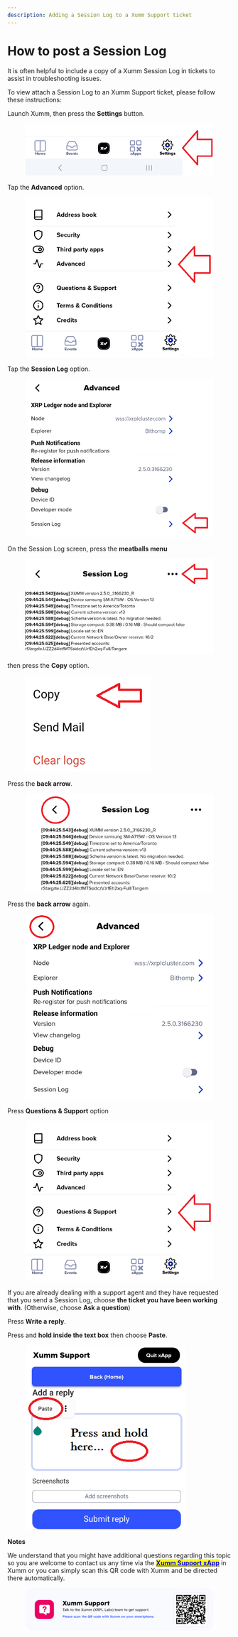 ```yaml
---
description: Adding a Session Log to a Xumm Support ticket
---
```


# How to post a Session Log

It is often helpful to include a copy of a Xumm Session Log in tickets to assist in troubleshooting issues.

To view attach a Session Log to an Xumm Support ticket, please follow these instructions:

Launch Xumm, then press the **Settings** button.&#x20;

<figure><img src="../../.gitbook/assets/Settings button.png" alt=""><figcaption></figcaption></figure>

Tap the **Advanced** option.

<figure><img src="../../.gitbook/assets/Advanced button.png" alt=""><figcaption></figcaption></figure>

Tap the **Session Log** option.

<figure><img src="../../.gitbook/assets/Session log option.png" alt=""><figcaption></figcaption></figure>

On the Session Log screen, press the **meatballs menu**

<figure><img src="../../.gitbook/assets/Session Log - 2.png" alt=""><figcaption></figcaption></figure>

then press the **Copy** option.

<figure><img src="../../.gitbook/assets/Copy option.png" alt=""><figcaption></figcaption></figure>

Press the **back arrow**.

<figure><img src="../../.gitbook/assets/Session Log - 3.png" alt=""><figcaption></figcaption></figure>

Press the **back arrow** again.

<figure><img src="../../.gitbook/assets/Session log - option - 2.png" alt=""><figcaption></figcaption></figure>

Press **Questions & Support** option

<figure><img src="../../.gitbook/assets/Questions and Support option.png" alt=""><figcaption></figcaption></figure>

If you are already dealing with a support agent and they have requested that you send a Session Log, choose **the ticket you have been working with**. (Otherwise, choose **Ask a question**)

Press **Write a reply**.

Press and **hold inside the text box** then choose **Paste**.

<figure><img src="../../.gitbook/assets/Add a Reply.png" alt=""><figcaption></figcaption></figure>

&#x20;**Notes**

We understand that you might have additional questions regarding this topic so you are welcome to contact us any time via the [<mark style="color:blue;">**Xumm Support xApp**</mark>](https://xumm.app/detect/xapp:xumm.support?ref=helpcenter) in Xumm or you can simply scan this QR code with Xumm and be directed there automatically.

<figure><img src="../../.gitbook/assets/Support banner Xumm.png" alt=""><figcaption></figcaption></figure>

